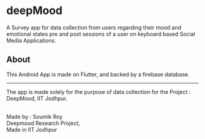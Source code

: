 # deepMood

A Survey app for data collection from users regarding their mood and emotional states pre and post sessions of a user on keyboard based Social Media Applications.

## About

This Android App is made on Flutter, and backed by a firebase database.

<hr>

The app is made solely for the purpose of data collection for the Project : DeepMood, IIT Jodhpur.

<br>
Made by : Soumik Roy
<br>
Deepmood Research Project,
<br>
Made in IIT Jodhpur
